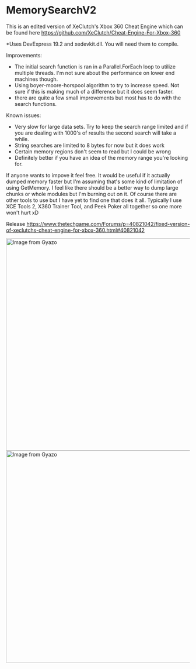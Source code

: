 # MemorySearchV2

This is an edited version of XeClutch's Xbox 360 Cheat Engine which can be found here https://github.com/XeClutch/Cheat-Engine-For-Xbox-360

*Uses DevExpress 19.2 and xedevkit.dll. You will need them to compile. 

Improvements:
* The initial search function is ran in a Parallel.ForEach loop to utilize multiple threads. I'm not sure about the performance on lower end machines though.
* Using boyer-moore-horspool algorithm to try to increase speed. Not sure if this is making much of a difference but it does seem faster.
* there are quite a few small improvements but most has to do with the search functions.

  
Known issues:
* Very slow for large data sets. Try to keep the search range limited and if you are dealing with 1000's of results the second search will take a while.
* String searches are limited to 8 bytes for now but it does work
* Certain memory regions don't seem to read but I could be wrong
* Definitely better if you have an idea of the memory range you're looking for.

If anyone wants to impove it feel free. It would be useful if it actually dumped memory faster but I'm assuming that's some kind of limitation of using GetMemory. I feel like there should be a better way to dump large chunks or whole modules but I'm burning out on it. Of course there are other tools to use but I have yet to find one that does it all. Typically I use XCE Tools 2, X360 Trainer Tool, and Peek Poker all together so one more won't hurt xD

Release
https://www.thetechgame.com/Forums/p=40821042/fixed-version-of-xeclutchs-cheat-engine-for-xbox-360.html#40821042

<a href="https://gyazo.com/80ce96c9f6e956701bd9395555866a4b"><img src="https://i.gyazo.com/80ce96c9f6e956701bd9395555866a4b.png" alt="Image from Gyazo" width="580"/></a>
<a href="https://gyazo.com/a2cfd468fa1c394dbdda9dfbe7102c9e"><img src="https://i.gyazo.com/a2cfd468fa1c394dbdda9dfbe7102c9e.png" alt="Image from Gyazo" width="580"/></a>
